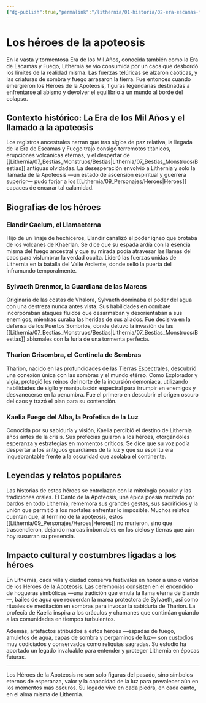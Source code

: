 ```yaml
---
{"dg-publish":true,"permalink":"/lithernia/01-historia/02-era-escamas-fuego/los-heroes-de-la-apoteosis/","title":"Los héroes de la apoteosis","tags":["lithernia","grupo","Heroes","leyenda"]}
---
```


# Los héroes de la apoteosis

En la vasta y tormentosa Era de los Mil Años, conocida también como la Era de Escamas y Fuego, Lithernia se vio consumida por un caos que desbordó los límites de la realidad misma. Las fuerzas telúricas se alzaron caóticas, y las criaturas de sombra y fuego arrasaron la tierra. Fue entonces cuando emergieron los Héroes de la Apoteosis, figuras legendarias destinadas a enfrentarse al abismo y devolver el equilibrio a un mundo al borde del colapso.

## Contexto histórico: La Era de los Mil Años y el llamado a la apoteosis

Los registros ancestrales narran que tras siglos de paz relativa, la llegada de la Era de Escamas y Fuego trajo consigo terremotos titánicos, erupciones volcánicas eternas, y el despertar de [[Lithernia/07_Bestias_Monstruos/Bestias\|Lithernia/07_Bestias_Monstruos/Bestias]] antiguas olvidadas. La desesperación envolvió a Lithernia y solo la llamada de la Apoteosis —un estado de ascensión espiritual y guerrera superior— pudo forjar a los [[Lithernia/09_Personajes/Heroes\|Heroes]] capaces de encarar tal calamidad.

## Biografías de los héroes

### Elandir Caelum, el Llamaeterna

Hijo de un linaje de hechiceros, Elandir canalizó el poder ígneo que brotaba de los volcanes de Khaerlan. Se dice que su espada ardía con la esencia misma del fuego ancestral y que su mirada podía atravesar las llamas del caos para vislumbrar la verdad oculta. Lideró las fuerzas unidas de Lithernia en la batalla del Valle Ardiente, donde selló la puerta del inframundo temporalmente.

### Sylvaeth Drenmor, la Guardiana de las Mareas

Originaria de las costas de Vhalora, Sylvaeth dominaba el poder del agua con una destreza nunca antes vista. Sus habilidades en combate incorporaban ataques fluidos que desarmaban y desorientaban a sus enemigos, mientras curaba las heridas de sus aliados. Fue decisiva en la defensa de los Puertos Sombríos, donde detuvo la invasión de las [[Lithernia/07_Bestias_Monstruos/Bestias\|Lithernia/07_Bestias_Monstruos/Bestias]] abismales con la furia de una tormenta perfecta.

### Tharion Grisombra, el Centinela de Sombras

Tharion, nacido en las profundidades de las Tierras Espectrales, descubrió una conexión única con las sombras y el mundo etéreo. Como Explorador y vigía, protegió los reinos del norte de la incursión demoníaca, utilizando habilidades de sigilo y manipulación espectral para irrumpir en enemigos y desvanecerse en la penumbra. Fue el primero en descubrir el origen oscuro del caos y trazó el plan para su contención.

### Kaelia Fuego del Alba, la Profetisa de la Luz

Conocida por su sabiduría y visión, Kaelia percibió el destino de Lithernia años antes de la crisis. Sus profecías guiaron a los héroes, otorgándoles esperanza y estrategias en momentos críticos. Se dice que su voz podía despertar a los antiguos guardianes de la luz y que su espíritu era inquebrantable frente a la oscuridad que asolaba el continente.

## Leyendas y relatos populares

Las historias de estos héroes se entrelazan con la mitología popular y las tradiciones orales. El Canto de la Apoteosis, una épica poesía recitada por bardos en todo Lithernia, rememora sus grandes gestas, sus sacrificios y la unión que permitió a los mortales enfrentar lo imposible. Muchos relatos cuentan que, al término de la apoteosis, estos [[Lithernia/09_Personajes/Heroes\|Heroes]] no murieron, sino que trascendieron, dejando marcas imborrables en los cielos y tierras que aún hoy susurran su presencia.

## Impacto cultural y costumbres ligadas a los héroes

En Lithernia, cada villa y ciudad conserva festivales en honor a uno o varios de los Héroes de la Apoteosis. Las ceremonias consisten en el encendido de hogueras simbólicas —una tradición que emula la llama eterna de Elandir—, bailes de agua que recuerdan la marea protectora de Sylvaeth, así como rituales de meditación en sombras para invocar la sabiduría de Tharion. La profecía de Kaelia inspira a los oráculos y chamanes que continúan guiando a las comunidades en tiempos turbulentos.

Además, artefactos atribuidos a estos héroes —espadas de fuego, amuletos de agua, capas de sombra y pergaminos de luz— son custodios muy codiciados y conservados como reliquias sagradas. Su estudio ha aportado un legado invaluable para entender y proteger Lithernia en épocas futuras.

---

Los Héroes de la Apoteosis no son solo figuras del pasado, sino símbolos eternos de esperanza, valor y la capacidad de la luz para prevalecer aún en los momentos más oscuros. Su legado vive en cada piedra, en cada canto, en el alma misma de Lithernia.